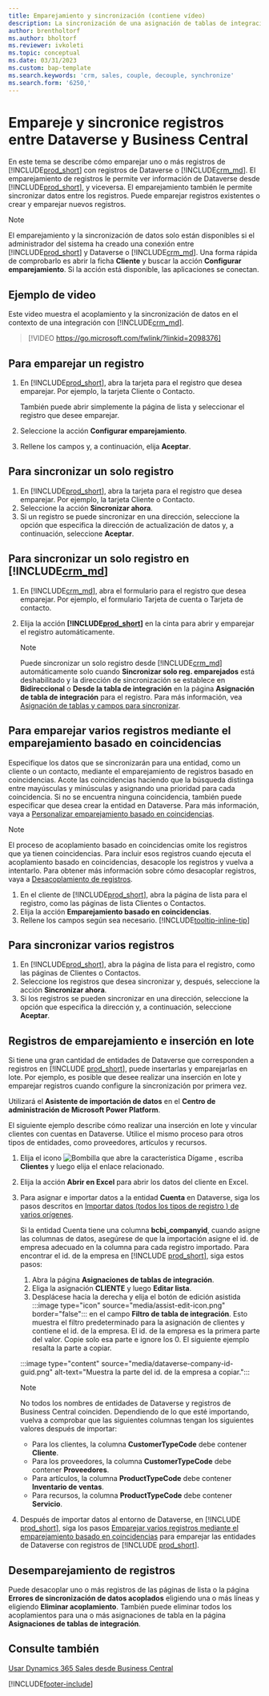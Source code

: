```yaml
---
title: Emparejamiento y sincronización (contiene vídeo)
description: La sincronización de una asignación de tablas de integración permite la sincronización de datos de todos los registros de una tabla de Business Central y de la tabla de Dynamics 365 Sales que están emparejadas.
author: brentholtorf
ms.author: bholtorf
ms.reviewer: ivkoleti
ms.topic: conceptual
ms.date: 03/31/2023
ms.custom: bap-template
ms.search.keywords: 'crm, sales, couple, decouple, synchronize'
ms.search.form: '6250,'
---
```


# <a name="couple-and-synchronize-records-between-dataverse-and-business-central" />Empareje y sincronice registros entre Dataverse y Business Central

En este tema se describe cómo emparejar uno o más registros de [!INCLUDE[prod_short](includes/prod_short.md)] con registros de Dataverse o [!INCLUDE[crm_md](includes/crm_md.md)]. El emparejamiento de registros le permite ver información de Dataverse desde [!INCLUDE[prod_short](includes/prod_short.md)], y viceversa. El emparejamiento también le permite sincronizar datos entre los registros. Puede emparejar registros existentes o crear y emparejar nuevos registros.

> [!NOTE]
> El emparejamiento y la sincronización de datos solo están disponibles si el administrador del sistema ha creado una conexión entre [!INCLUDE[prod_short](includes/prod_short.md)] y Dataverse o [!INCLUDE[crm_md](includes/crm_md.md)]. Una forma rápida de comprobarlo es abrir la ficha **Cliente** y buscar la acción **Configurar emparejamiento**. Si la acción está disponible, las aplicaciones se conectan.

## <a name="video-example" />Ejemplo de video

Este video muestra el acoplamiento y la sincronización de datos en el contexto de una integración con [!INCLUDE[crm_md](includes/crm_md.md)].

> [!VIDEO https://go.microsoft.com/fwlink/?linkid=2098376]

## <a name="to-couple-a-record" />Para emparejar un registro

1. En [!INCLUDE[prod_short](includes/prod_short.md)], abra la tarjeta para el registro que desea emparejar. Por ejemplo, la tarjeta Cliente o Contacto.  

    También puede abrir simplemente la página de lista y seleccionar el registro que desee emparejar.  

2. Seleccione la acción **Configurar emparejamiento**.  
3. Rellene los campos y, a continuación, elija **Aceptar**.  

## <a name="to-synchronize-a-single-record" />Para sincronizar un solo registro

1. En [!INCLUDE[prod_short](includes/prod_short.md)], abra la tarjeta para el registro que desea emparejar. Por ejemplo, la tarjeta Cliente o Contacto.  
2. Seleccione la acción **Sincronizar ahora**.  
3. Si un registro se puede sincronizar en una dirección, seleccione la opción que especifica la dirección de actualización de datos y, a continuación, seleccione **Aceptar**.  

## <a name="to-synchronize-a-single-record-from-includecrmmdincludescrmmdmd" />Para sincronizar un solo registro en [!INCLUDE[crm_md](includes/crm_md.md)]

1. En [!INCLUDE[crm_md](includes/crm_md.md)], abra el formulario para el registro que desea emparejar. Por ejemplo, el formulario Tarjeta de cuenta o Tarjeta de contacto.  
2. Elija la acción **[!INCLUDE[prod_short](includes/prod_short.md)]** en la cinta para abrir y emparejar el registro automáticamente.

    > [!Note]
    > Puede sincronizar un solo registro desde [!INCLUDE[crm_md](includes/crm_md.md)] automáticamente solo cuando **Sincronizar solo reg. emparejados** está deshabilitado y la dirección de sincronización se establece en **Bidireccional** o **Desde la tabla de integración** en la página **Asignación de tabla de integración** para el registro. Para más información, vea [Asignación de tablas y campos para sincronizar](admin-how-to-modify-table-mappings-for-synchronization.md#create-new-records).

## <a name="to-couple-multiple-records-using-match-based-coupling" />Para emparejar varios registros mediante el emparejamiento basado en coincidencias

Especifique los datos que se sincronizarán para una entidad, como un cliente o un contacto, mediante el emparejamiento de registros basado en coincidencias. Acote las coincidencias haciendo que la búsqueda distinga entre mayúsculas y minúsculas y asignando una prioridad para cada coincidencia. Si no se encuentra ninguna coincidencia, también puede especificar que desea crear la entidad en Dataverse. Para más información, vaya a [Personalizar emparejamiento basado en coincidencias](admin-how-to-set-up-a-dynamics-crm-connection.md#customize-the-match-based-coupling).  

> [!NOTE]
> El proceso de acoplamiento basado en coincidencias omite los registros que ya tienen coincidencias. Para incluir esos registros cuando ejecuta el acoplamiento basado en coincidencias, desacople los registros y vuelva a intentarlo. Para obtener más información sobre cómo desacoplar registros, vaya a [Desacoplamiento de registros](#uncoupling-records).

1. En el cliente de [!INCLUDE[prod_short](includes/prod_short.md)], abra la página de lista para el registro, como las páginas de lista Clientes o Contactos.
2. Elija la acción **Emparejamiento basado en coincidencias**.
3. Rellene los campos según sea necesario. [!INCLUDE[tooltip-inline-tip](includes/tooltip-inline-tip_md.md)]

## <a name="to-synchronize-multiple-records" />Para sincronizar varios registros

1. En [!INCLUDE[prod_short](includes/prod_short.md)], abra la página de lista para el registro, como las páginas de Clientes o Contactos.  
2. Seleccione los registros que desea sincronizar y, después, seleccione la acción **Sincronizar ahora**.  
3. Si los registros se pueden sincronizar en una dirección, seleccione la opción que especifica la dirección y, a continuación, seleccione **Aceptar**.  

## <a name="bulk-insert-and-couple-records" />Registros de emparejamiento e inserción en lote

Si tiene una gran cantidad de entidades de Dataverse que corresponden a registros en [!INCLUDE [prod_short](includes/prod_short.md)], puede insertarlas y emparejarlas en lote. Por ejemplo, es posible que desee realizar una inserción en lote y emparejar registros cuando configure la sincronización por primera vez.

Utilizará el **Asistente de importación de datos** en el **Centro de administración de Microsoft Power Platform**.

El siguiente ejemplo describe cómo realizar una inserción en lote y vincular clientes con cuentas en Dataverse. Utilice el mismo proceso para otros tipos de entidades, como proveedores, artículos y recursos.

1. Elija el icono ![Bombilla que abre la característica Dígame](media/ui-search/search_small.png "Dígame qué desea hacer") , escriba **Clientes** y luego elija el enlace relacionado.
2. Elija la acción **Abrir en Excel** para abrir los datos del cliente en Excel. <!--Don't they need to choose the customers that they want to import to Dataverse?-->
3. Para asignar e importar datos a la entidad **Cuenta** en Dataverse, siga los pasos descritos en [Importar datos (todos los tipos de registro ) de varios orígenes](/power-platform/admin/import-data-all-record-types).  

    Si la entidad Cuenta tiene una columna **bcbi_companyid**, cuando asigne las columnas de datos, asegúrese de que la importación asigne el id. de empresa adecuado en la columna para cada registro importado. Para encontrar el id. de la empresa en [!INCLUDE [prod_short](includes/prod_short.md)], siga estos pasos:

    1. Abra la página **Asignaciones de tablas de integración**.
    2. Eliga la asignación **CLIENTE** y luego **Editar lista**.
    3. Desplácese hacia la derecha y elija el botón de edición asistida :::image type="icon" source="media/assist-edit-icon.png" border="false"::: en el campo **Filtro de tabla de integración**. Esto muestra el filtro predeterminado para la asignación de clientes y contiene el id. de la empresa. El id. de la empresa es la primera parte del valor. Copie solo esa parte e ignore los 0. El siguiente ejemplo resalta la parte a copiar.

    :::image type="content" source="media/dataverse-company-id-guid.png" alt-text="Muestra la parte del id. de la empresa a copiar.":::

    > [!NOTE]
    > No todos los nombres de entidades de Dataverse y registros de Business Central coinciden. Dependiendo de lo que esté importando, vuelva a comprobar que las siguientes columnas tengan los siguientes valores después de importar:
    >
    >* Para los clientes, la columna **CustomerTypeCode** debe contener **Cliente**.
    >* Para los proveedores, la columna **CustomerTypeCode** debe contener **Proveedores**. 
    >* Para artículos, la columna **ProductTypeCode** debe contener **Inventario de ventas**.
    >* Para recursos, la columna **ProductTypeCode** debe contener **Servicio**.
 
4. Después de importar datos al entorno de Dataverse, en [!INCLUDE [prod_short](includes/prod_short.md)], siga los pasos [Emparejar varios registros mediante el emparejamiento basado en coincidencias](#to-couple-multiple-records-using-match-based-coupling) para emparejar las entidades de Dataverse con registros de [!INCLUDE [prod_short](includes/prod_short.md)]. 

## <a name="uncoupling-records" />Desemparejamiento de registros

Puede desacoplar uno o más registros de las páginas de lista o la página **Errores de sincronización de datos acoplados** eligiendo una o más líneas y eligiendo **Eliminar acoplamiento**. También puede eliminar todos los acoplamientos para una o más asignaciones de tabla en la página **Asignaciones de tablas de integración**.

## <a name="see-also" />Consulte también

[Usar Dynamics 365 Sales desde Business Central](marketing-integrate-dynamicscrm.md)


[!INCLUDE[footer-include](includes/footer-banner.md)]
